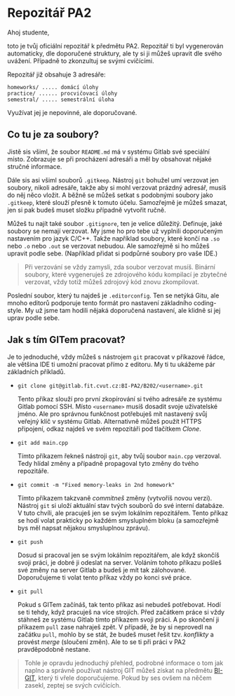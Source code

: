 # Repozitář PA2

Ahoj studente,

toto je tvůj oficiální repozitář k předmětu PA2. Repozitář ti byl vygenerován automaticky, dle doporučené struktury, ale ty si ji můžeš upravit dle svého uvážení. Případně to zkonzultuj se svými cvičícími.

Repozitář již obsahuje 3 adresáře:

```
homeworks/ ..... domácí úlohy
practice/ ...... procvičovací úlohy
semestral/ ..... semestrální úloha
```

Využívat jej je nepovinné, ale doporučované.

## Co tu je za soubory?

Jistě sis všiml, že soubor `README.md` má v systému Gitlab své speciální místo. Zobrazuje se při procházení adresáři a měl by obsahovat nějaké stručné informace.

Dále sis asi všiml souborů `.gitkeep`. Nástroj `git` bohužel umí verzovat jen soubory, nikoli adresáře, takže aby si mohl verzovat prázdný adresář, musíš do něj něco vložit. A běžně se můžeš setkat s podobnými soubory jako `.gitkeep`, které slouží přesně k tomuto účelu. Samozřejmě je můžeš smazat, jen si pak budeš muset složku případně vytvořit ručně.

Můžeš tu najít také soubor `.gitignore`, ten je velice důležitý. Definuje, jaké soubory se nemají verzovat. My jsme ho pro tebe už vyplnili doporučeným nastavením pro jazyk C/C++. Takže například soubory, které končí na `.so` nebo `.o` nebo `.out` se verzovat nebudou. Ale samozřejmě si ho můžeš upravit podle sebe. (Například přidat si podpůrné soubory pro vaše IDE.)

> Při verzování se vždy zamysli, zda soubor verzovat musíš. Binární soubory, které vygeneruješ ze zdrojového kódu kompilací je zbytečné verzovat, vždy totiž můžeš zdrojový kód znovu zkompilovat.

Poslední soubor, který tu najdeš je `.editorconfig`. Ten se netýká Gitu, ale mnoho editorů podporuje tento formát pro nastavení základního coding-style. My už jsme tam hodili nějaká doporučená nastavení, ale klidně si jej uprav podle sebe.

## Jak s tím GITem pracovat?

Je to jednoduché, vždy můžeš s nástrojem `git` pracovat v příkazové řádce, ale většina IDE ti umožní pracovat přímo z editoru. My ti tu ukážeme pár základních příkladů.

- `git clone git@gitlab.fit.cvut.cz:BI-PA2/B202/<username>.git`

	Tento příkaz slouží pro první zkopírování si tvého adresáře ze systému Gitlab pomocí SSH. Místo `<username>` musíš dosadit svoje uživatelské jméno. Ale pro správnou funkčnost potřebuješ mít nastavený svůj veřejný klíč v systému Gitlab. Alternativně můžeš použít HTTPS připojení, odkaz najdeš ve svém repozitáři pod tlačítkem _Clone_.

- `git add main.cpp`

	Tímto příkazem řekneš nástroji `git`, aby tvůj soubor `main.cpp` verzoval. Tedy hlídal změny a případně propagoval tyto změny do tvého repozitáře.

- `git commit -m "Fixed memory-leaks in 2nd homework"`

  Tímto příkazem takzvaně _commitneš_ změny (vytvoříš novou verzi). Nástroj `git` si uloží aktuální stav tvých souborů do své interní databáze. V tuto chvíli, ale pracuješ jen se svým lokálním repozitářem. Tento příkaz se hodí volat prakticky po každém smysluplném bloku (a samozřejmě bys měl napsat nějakou smysluplnou zprávu).

- `git push`

  Dosud si pracoval jen se svým lokálním repozitářem, ale když skončíš svoji práci, je dobré ji odeslat na server. Voláním tohoto příkazu pošleš své změny na server Gitlab a budeš je mít tak zálohované. Doporučujeme ti volat tento příkaz vždy po konci své práce.

- `git pull`

  Pokud s GITem začínáš, tak tento příkaz asi nebudeš potřebovat. Hodí se ti tehdy, když pracuješ na více strojích. Před začátkem práce si vždy stáhneš ze systému Gitlab tímto příkazem svoji práci. A po skončení ji příkazem `pull` zase nahraješ zpět. V případě, že by si neprovedl na začátku `pull`, mohlo by se stát, že budeš muset řešit tzv. _konflikty_ a provést _merge_ (sloučení změn). Ale to se ti při práci v PA2 pravděpodobně nestane.

> Tohle je opravdu jednoduchý přehled, podrobné informace o tom jak naplno a správně používat nástroj GIT můžeš získat na předmětu [BI-GIT](https://courses.fit.cvut.cz/BI_GIT/), který ti vřele doporučujeme. Pokud by ses ovšem na něčem zasekl, zeptej se svých cvičících.
